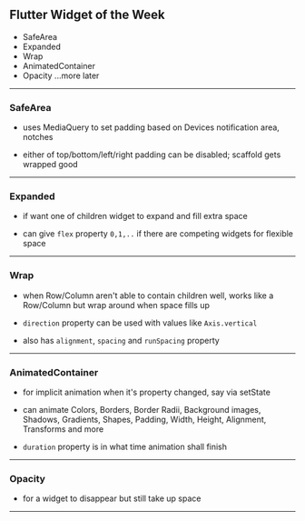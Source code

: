 
## Flutter Widget of the Week

* SafeArea
* Expanded
* Wrap
* AnimatedContainer
* Opacity
...more later

---

### SafeArea

* uses MediaQuery to set padding based on Devices notification area, notches

* either of top/bottom/left/right padding can be disabled; scaffold gets wrapped good

---

### Expanded

* if want one of children widget to expand and fill extra space

* can give `flex` property `0,1,..` if there are competing widgets for flexible space

---

### Wrap

* when Row/Column aren't able to contain children well, works like a Row/Column but wrap around when space fills up

* `direction` property can be used with values like `Axis.vertical`

* also has `alignment`, `spacing` and `runSpacing` property

---

### AnimatedContainer

* for implicit animation when it's property changed, say via setState

* can animate Colors, Borders, Border Radii, Background images, Shadows, Gradients, Shapes, Padding, Width, Height, Alignment, Transforms and more

* `duration` property is in what time animation shall finish

---

### Opacity

* for a widget to disappear but still take up space

---
